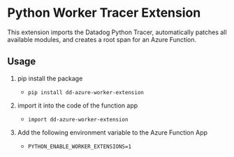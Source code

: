 # Python Worker Tracer Extension

This extension imports the Datadog Python Tracer, automatically patches all available modules, and creates a root span for an Azure Function.

## Usage

1. pip install the package 

    - `pip install dd-azure-worker-extension`

2. import it into the code of the function app

    - `import dd-azure-worker-extension`

3. Add the following environment variable to the Azure Function App
    - `PYTHON_ENABLE_WORKER_EXTENSIONS=1`
